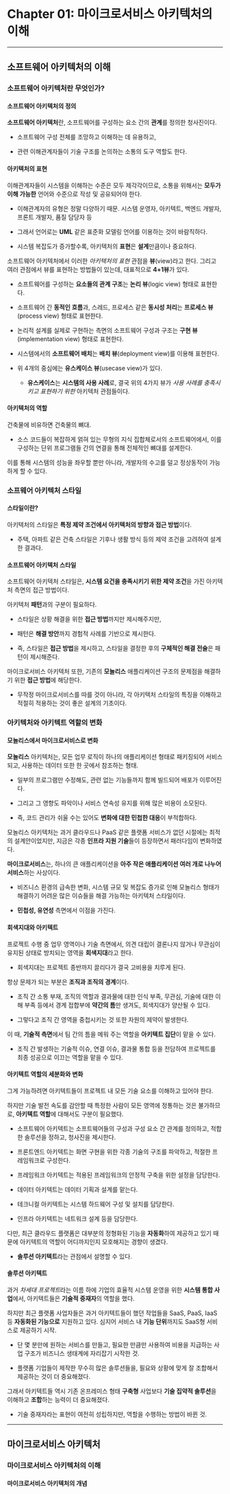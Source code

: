 # Chapter 01: 마이크로서비스 아키텍처의 이해

---

## 소프트웨어 아키텍처의 이해

### 소프트웨어 아키텍처란 무엇인가?

#### 소프트웨어 아키텍처의 정의

**소프트웨어 아키텍처**란, 소프트웨어를 구성하는 요소 간의 **관계**를 정의한 청사진이다.

- 소프트웨어 구성 전체를 조망하고 이해하는 데 유용하고,

- 관련 이해관계자들이 기술 구조를 논의하는 소통의 도구 역할도 한다.

#### 아키텍처의 표현

이해관계자들이 시스템을 이해하는 수준은 모두 제각각이므로, 소통을 위해서는 **모두가 이해 가능한** 언어와 수준으로 작성 및 공유되어야 한다.

- 이해관계자의 유형은 정말 다양하기 때문. 시스템 운영자, 아키텍트, 백엔드 개발자, 프론트 개발자, 품질 담당자 등

- 그래서 언어로는 **UML** 같은 표준화 모델링 언어를 이용하는 것이 바람직하다.

- 시스템 복잡도가 증가할수록, 아키텍처의 **표현**은 **설계**만큼이나 중요하다.

소프트웨어 아키텍처에서 이러한 *아키텍처의 표현* 관점을 **뷰**(view)라고 한다. 그리고 여러 관점에서 뷰를 표현하는 방법들이 있는데, 대표적으로 **4+1뷰**가 있다.

- 소프트웨어를 구성하는 **요소들의 관계 구조**는 **논리 뷰**(logic view) 형태로 표현한다.

- 소프트웨어 간 **동적인 흐름**과, 스레드, 프로세스 같은 **동시성 처리**는 **프로세스 뷰**(process view) 형태로 표현한다.

- 논리적 설계를 실제로 구현하는 측면의 소프트웨어 구성과 구조는 **구현 뷰**(implementation view) 형태로 표현한다.

- 시스템에서의 **소프트웨어 배치**는 **배치 뷰**(deployment view)를 이용해 표현한다.

- 위 4개의 중심에는 **유스케이스 뷰**(usecase view)가 있다.
  
  - **유스케이스**는 **시스템의 사용 사례**로, 결국 위의 4가지 뷰가 *사용 사례를 충족시키고 표현하기 위한* 아키텍처 관점들이다.

#### 아키텍처의 역할

건축물에 비유하면 건축물의 뼈대.

- 소스 코드들이 복잡하게 얽혀 있는 무형의 지식 집합체로서의 소프트웨어에서, 이를 구성하는 단위 프로그램들 간의 연결을 통해 전체적인 뼈대를 설계한다.

이를 통해 시스템의 성능을 좌우할 뿐만 아니라, 개발자의 수고를 덜고 정상동작이 가능하게 할 수 있다.

### 소프웨어 아키텍처 스타일

#### 스타일이란?

아키텍처의 스타일은 **특정 제약 조건에서 아키텍처의 방향과 접근 방법**이다.

- 주택, 아파트 같은 건축 스타일은 기후나 생활 방식 등의 제약 조건을 고려하여 설계한 결과다.

#### 소프트웨어 아키텍처 스타일

소프트웨어 아키텍처 스타일은, **시스템 요건을 충족시키기 위한 제약 조건**을 가진 아키텍처 측면의 접근 방법이다.

아키텍처 **패턴**과의 구분이 필요하다.

- 스타일은 상황 해결을 위한 **접근 방법**까지만 제시해주지만,

- 패턴은 **해결 방안**까지 경험적 사례를 기반으로 제시한다.

- 즉, 스타일은 **접근 방법**을 제시하고, 스타일을 결정한 후의 **구체적인 해결 전술**은 패턴이 제시해준다.

마이크로서비스 아키텍처 또한, 기존의 **모놀리스** 애플리케이션 구조의 문제점을 해결하기 위한 **접근 방법**에 해당한다.

- 무작정 마이크로서비스를 따를 것이 아니라, 각 아키텍처 스타일의 특징을 이해하고 적절히 적용하는 것이 좋은 설계의 기초이다.

### 아키텍처와 아키텍트 역할의 변화

#### 모놀리스에서 마이크로서비스로 변화

**모놀리스** 아키텍처는, 모든 업무 로직이 하나의 애플리케이션 형태로 패키징되어 서비스되고, 사용하는 데이터 또한 한 곳에서 참조하는 형태.

- 일부의 프로그램만 수정해도, 관련 없는 기능들까지 함께 빌드되어 배포가 이루어진다.

- 그리고 그 영향도 파악이나 서비스 연속성 유지를 위해 많은 비용이 소모된다.

- 즉, 코드 관리가 쉬울 수는 있어도 **변화에 대한 민첩한 대응**이 부적합하다.

모놀리스 아키텍처는 과거 클라우드나 PaaS 같은 플랫폼 서비스가 없던 시절에는 최적의 설계안이었지만, 지금은 각종 **인프라 지원 기술**들이 등장하면서 패러다임이 변화하였다.

**마이크로서비스**는, 하나의 큰 애플리케이션을 **아주 작은 애플리케이션 여러 개로 나누어 서비스**하는 사상이다.

- 비즈니스 환경의 급속한 변화, 시스템 규모 및 복잡도 증가로 인해 모놀리스 형태가 해결하기 어려운 많은 이슈들을 해결 가능하는 아키텍처 스타일이다.

- **민첩성, 유연성** 측면에서 이점을 가진다.

#### 회색지대와 아키텍트

프로젝트 수행 중 업무 영역이나 기술 측면에서, 의견 대립이 결론나지 않거나 무관심이 유지된 상태로 방치되는 영역을 **회색지대**라고 한다.

- 회색지대는 프로젝트 종반까지 끌리다가 결국 고비용을 치루게 된다.

항상 문제가 되는 부분은 **조직과 조직의 경계**이다. 

- 조직 간 소통 부재, 조직의 역할과 결과물에 대한 인식 부족, 무관심, 기술에 대한 이해 부족 등에서 경계 접합부에 **약간의 틈**만 생겨도, 회색지대가 양산될 수 있다.

- 그렇다고 조직 간 영역을 중첩시키는 것 또한 자원의 제약이 발생한다.

이 때, **기술적 측면**에서 팀 간의 틈을 메워 주는 역할을 **아키텍트 집단**이 맡을 수 있다.

- 조직 간 발생하는 기술적 이슈, 연결 이슈, 결과물 통합 등을 전담하여 프로젝트를 최종 성공으로 이끄는 역할을 맡을 수 있다.

#### 아키텍트 역할의 세분화와 변화

그게 가능하려면 아키텍트들이 프로젝트 내 모든 기술 요소를 이해하고 있어야 한다.

하지만 기술 발전 속도를 감안할 때 특정한 사람이 모든 영역에 정통하는 것은 불가하므로, **아키텍트 역할**에 대해서도 구분이 필요했다.

- 소프트웨어 아키텍트는 소프트웨어들의 구성과 구성 요소 간 관계를 정의하고, 적합한 솔루션을 정하고, 청사진을 제시한다.

- 프론트엔드 아키텍트는 화면 구현을 위한 각종 기술의 구조를 파악하고, 적절한 프레임워크로 구성한다.

- 프레임워크 아키텍트는 적용된 프레임워크의 안정적 구축을 위한 설정을 담당한다.

- 데이터 아키텍트는 데이터 기획과 설계를 맡는다.

- 테크니컬 아키텍트는 시스템 하드웨어 구성 및 설치를 담당한다.

- 인프라 아키텍트는 네트워크 설계 등을 담당한다.

다만, 최근 클라우드 플랫폼은 대부분의 정형화된 기능을 **자동화**하여 제공하고 있기 때문에 아키텍트의 역할이 어디까지인지 모호해지는 경향이 생겼다.

- **솔루션 아키텍트**라는 관점에서 설명할 수 있다.

#### 솔루션 아키텍트

과거 *차세대 프로젝트*라는 이름 하에 기업의 효율적 시스템 운영을 위한 **시스템 통합 사업**에서, 아키텍트들은 **기술적 중재자**의 역할을 했다.

하지만 최근 플랫폼 사업자들은 과거 아키텍트들이 했던 작업들을 SaaS, PaaS, IaaS 등 **자동화된 기능으로** 지원하고 있다. 심지어 서비스 내 **기능 단위**까지도 SaaS형 서비스로 제공하기 시작.

- 단 몇 분만에 원하는 서비스를 만들고, 필요한 만큼만 사용하여 비용을 지급하는 사업 구조가 비즈니스 생태계에 자리잡기 시작한 것.

- 플랫폼 기업들이 제작한 무수히 많은 솔루션들을, 필요와 상황에 맞게 잘 조합해서 제공하는 것이 더 중요해졌다.

그래서 아키텍트들 역시 기존 온프레미스 형태 **구축형** 사업보다 **기술 집약적 솔루션**을 이해하고 **조합**하는 능력이 더 중요해졌다.

- 기술 중재자라는 표현이 여전히 성립하지만, 역할을 수행하는 방법이 바뀐 것.

---

## 마이크로서비스 아키텍처

### 마이크로서비스 아키텍처의 이해

#### 마이크로서비스 아키텍처의 개념
